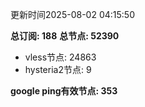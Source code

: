 更新时间2025-08-02 04:15:50

**总订阅: 188**
**总节点: 52390**
- vless节点: 24863
- hysteria2节点: 9

**google ping有效节点: 353**

